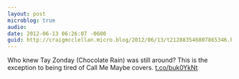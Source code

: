 ```yaml
---
layout: post
microblog: true
audio: 
date: 2012-06-13 06:26:07 -0600
guid: http://craigmcclellan.micro.blog/2012/06/13/t212883546807865346.html
---
```

Who knew Tay Zonday (Chocolate Rain) was still around? This is the exception to being tired of Call Me Maybe covers. [t.co/buk0YkNt](http://t.co/buk0YkNt)
